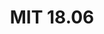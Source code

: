 ---
layout: list
type: tag
title: MIT 18.06
slug: mit_18_06
category: linear_algebra
description: >
   MIT 18.06 강의 정리
---